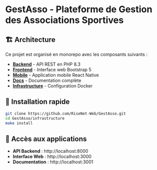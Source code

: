 # GestAsso - Plateforme de Gestion des Associations Sportives

## 🏗️ Architecture

Ce projet est organisé en monorepo avec les composants suivants :

- **[Backend](./backend/)** - API REST en PHP 8.3
- **[Frontend](./frontend/)** - Interface web Bootstrap 5  
- **[Mobile](./mobile/)** - Application mobile React Native
- **[Docs](./docs/)** - Documentation complète
- **[Infrastructure](./infrastructure/)** - Configuration Docker

## 🚀 Installation rapide

```bash
git clone https://github.com/RiseNet-Web/GestAsso.git
cd GestAsso/infrastructure
make install
```

## 📱 Accès aux applications

- **API Backend** : http://localhost:8000
- **Interface Web** : http://localhost:3000
- **Documentation** : http://localhost:3001